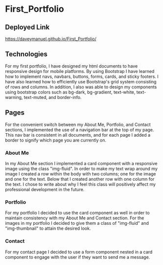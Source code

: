 # First_Portfolio


## Deployed Link

https://daveymanuel.github.io/First_Portfolio/

## Technologies

For my first portfolio, I have designed my html documents to have responsive design for mobile platforms. By using Bootstrap I have learned how to implement navs, navbars, buttons, forms, cards, and sticky footers. I have also learned how to efficiently use Bootstrap's grid system consisting of rows and columns. In addition, I also was able to design my components using bootstrap colors such as bg-dark, bg-gradient, text-white, text-warning, text-muted, and border-info. 

## Pages

For the convenient switch between my About Me, Portfolio, and Contact sections, I implemented the use of a navigation bar at the top of my page. This nav bar is consistent in all documents, and for each page I added a border to signify which page you are currently on. 

### About Me

In my About Me section I implemented a card component with a responsive image using the class "img-fluid". In order to make my text wrap around my image I created a row within the body with two columns; one for the image and one for the text. Below that I created another row with one column for the text. I chose to write about why I feel this class will positively affect my professional development in the future. 

### Portfolio

For my portfolio I decided to use the card component as well in order to maintain consistency with my About Me and Contact section. For the images in my portfolio I decided to give them a class of "img-fluid" and "img-thumbnail" to attain the desired look. 

### Contact

For my contact page I decided to use a form component nested in a card component to engage with the user if they want to send me a message. 